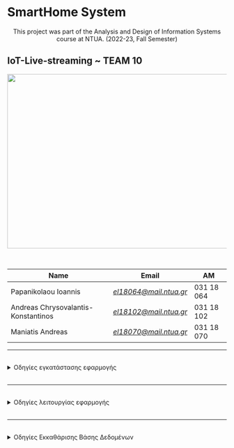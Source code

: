 # SmartHome System

<p align="center"> 	This project was part of the Analysis and Design of Information Systems course at NTUA. (2022-23, Fall Semester) <p>


## IoT-Live-streaming ~ TEAM 10
<p align="center">
<img src="https://c0.wallpaperflare.com/preview/216/276/927/business-city-communication-connection.jpg" width="700" height="400">
</p>

<br>

<p align="center">

| Name                                | Εmail                  | AM         |
| ----------------------------------- | ---------------------- | ---------- |
| Papanikolaou Ioannis                | *el18064@mail.ntua.gr* | 031 18 064 |
| Andreas Chrysovalantis-Konstantinos | *el18102@mail.ntua.gr* | 031 18 102 |
| Maniatis Andreas                    | *el18070@mail.ntua.gr* | 031 18 070 |

</p>


---

<br> 
 <details><summary> Οδηγίες εγκατάστασης εφαρμογής </summary>
<p>

1. Εγκατέστησε το [Docker Desktop](https://www.docker.com/products/docker-desktop/)
2. Για να καταβάσεις όλα τα containers, τρέξε το αρχείο `./downloadAllDocker.sh` σε ένα terminal. Βεβαιώσου από το Docker Destrop έχουν κατέβει όλα τα απαραίτητα containers.
   Σε περίπτωση προβλήματος ακολούθησε τους παρακάτω συνδέσμους για εγκατάσταση: [RabbitMQ](https://www.rabbitmq.com/download.html), [Apache Flink](https://nightlies.apache.org/flink/flink-docs-release-1.16/docs/deploymentresource-providers/standalone/docker/), [OpenTSDB](https://hub.docker.com/r/petergrace/opentsdb-docker/), [Grafana](https://grafana.com/docs/grafana/latest/setup-grafana/installation/docker)

> Στο OpenTSDB container, Θα πρέπει να πειράξουμε μία παράμετρο (configuration) εσωτερικά, απαραίτητη για την αποθήκευση των δεδομένων μετέπειτα. Για αυτό το σκοπό, ανοίγουμε ένα terminal για το συγκεκριμένο container, και βρίσκουμε το αρχείο `opentsdb.conf`. To αρχείο βρίσκεται εσωτερικά του φακέλου `/usr/local/share/opentsdb/etc/opentsdb`. Ανοίγουμε το αρχείο *`(vi opentsdb.conf)`* και προσθέτουμε στο τέλος το εξής: `tsd.storage.fix_duplicates = true`. Τέλος κλείνουμε και αποθηκεύουμε το αρχείο *(:wq)* και επανεκκινούμε το container ώστε να ενημερωθεί το configuration. Με την ‘ενεργοποίηση’ αυτού του flag, επιλύονται πιθανά προβλήματα εγγραφής διπλότυπων τιμών, μιας και έτσι θα διατηρείται το πιο πρόσφατο σημείο δεδομένων.

3. Εγκατέστησε την [Java 11](https://www.oracle.com/java/technologies/javase/jdk11-archive-downloads.html) - _προσοχή με τα path_.
4. Εγκατέστησε την [Python](https://www.python.org/downloads/release/python-3108/).

5. Εγκατέστησε την [Maven Apach - 3.8.6](https://maven.apache.org/install.html) - **Αν χρειαστεί άλλαξε στις οδηγίες σε _.3.8.6_**

---

5. Κατέβασε τοπικά το repository: `clone https://github.com/john-papani/IoT-Live-streaming.git`
6. Έπειτα `cd IoT-Live-streaming`.
7. Τρέξε το αρχείο `./installMvnFlink.sh`

</p>
</details>
<br>

---

<br>
<details><summary> Οδηγίες λειτουργίας εφαρμογής </summary>
<p>

Σε δύο terminal τρέχουμε ταυτόχρονα το java αρχείο [`all_aggregation.java`](https://github.com/john-papani/IoT-Live-streaming/blob/master/info-system-flink/src/main/java/com/infosystem/files/all_aggregation.java) και το python αρχείο [`send.py`](https://github.com/john-papani/IoT-Live-streaming/blob/master/send.py).<br>
Έπειτα, τα δεδομένουν έχουν επεξεργαστεί και αποθηκευτεί στην βάση δεδομένων. Άρα είμαστε σε θέση μέσω του Grafana να παρατηρήσουμε τα διαγραμμάτα και τους πίνακες.

</p>
</details>

<br>

---


<br>
<details><summary> Οδηγίες Εκκαθάρισης Βάσης Δεδομένων</summary>
<p>

Σε περίπτωση που επιθυμούμε να διαγράψουμε ολα τα δεδομένα από την βάση δεδομένων, ανοίγουμε το terminal εσωτερικά του docker, στο **opentsdb container** και τρέχουμε τις παρακάτω εντολές. Για περισσότερες οδηγίες πατήστε [ΕΔΩ](https://www.docker.com/blog/integrated-terminal-for-running-containers-extended-integration-with-containerd-and-more-in-docker-desktop-4-12/).
> **Προσοχή**: Οι παρακάτω εντολές οδηγούν στην οριστική διαγραφή των δεδομένων.

```sh
tsdb scan 2022/01/01 --delete  none th1
tsdb scan 2022/01/01 --delete  none th2
tsdb scan 2022/01/01 --delete  none hvac1
tsdb scan 2022/01/01 --delete  none hvac2
tsdb scan 2022/01/01 --delete  none miac1
tsdb scan 2022/01/01 --delete  none miac2
tsdb scan 2022/01/01 --delete  none etot
tsdb scan 2022/01/01 --delete  none mov1
tsdb scan 2022/01/01 --delete  none wtot
tsdb scan 2022/01/01 --delete  none w1

tsdb scan 2022/01/01 --delete  none avgTh1
tsdb scan 2022/01/01 --delete  none avgTh2
tsdb scan 2022/01/01 --delete  none sumHvac1
tsdb scan 2022/01/01 --delete  none sumHvac2
tsdb scan 2022/01/01 --delete  none sumMiac1
tsdb scan 2022/01/01 --delete  none sumMiac2
tsdb scan 2022/01/01 --delete  none maxEtot
tsdb scan 2022/01/01 --delete  none sumMov1
tsdb scan 2022/01/01 --delete  none sumW1

tsdb scan 2022/01/01 --delete  none diffMaxEtot
tsdb scan 2022/01/01 --delete  none diffMaxWtot
tsdb scan 2022/01/01 --delete  none aggDiffWto_DayW1
tsdb scan 2022/01/01 --delete  none aggDayEtot_Hvac_Miac

tsdb scan 2022/01/01 --delete  none twoDaysLateStreamW1
tsdb scan 2022/01/01 --delete  none tenDaysLateStreamW1
```
</p>
</details>

